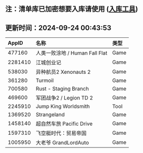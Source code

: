 ## 注：清单库已加密想要入库请使用 ([入库工具](https://github.com/BlankTMing/ManifestAutoUpdate/releases))

## 更新时间：2024-09-24 00:43:53
| AppID | 名称 | 类型  |
| :-------------------- | :----------------------------- | :----------- |
| 477160 | 人类一败涂地 / Human Fall Flat| Game |
| 2281410 | 江城创业记| Game |
| 538030 | 异种航员2 Xenonauts 2| Game |
| 361280 | Turmoil| Game |
| 700580 | Rust - Staging Branch| Game |
| 469600 | 军团战争2 / Legion TD 2| Game |
| 2245910 | Jump King Worldsmith| Tool |
| 1369520 | Strangeland| Game |
| 1458140 | 超自然车旅 Pacific Drive| Game |
| 1597310 | 飞空艇时代：贸易帝国| Game |
| 1005950 | 大老爷 GrandLordAuto| Game |
